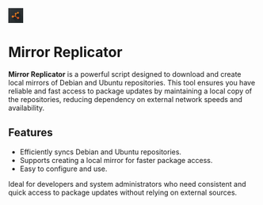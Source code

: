 <img src="https://github.com/gscafo78/mirep/blob/main/img/mirrorreplicator.jpeg" alt="Mirror Replicator Logo" width="30" height="30">

# Mirror Replicator

**Mirror Replicator** is a powerful script designed to download and create local mirrors of Debian and Ubuntu repositories. This tool ensures you have reliable and fast access to package updates by maintaining a local copy of the repositories, reducing dependency on external network speeds and availability.

## Features
- Efficiently syncs Debian and Ubuntu repositories.
- Supports creating a local mirror for faster package access.
- Easy to configure and use.

Ideal for developers and system administrators who need consistent and quick access to package updates without relying on external sources.
